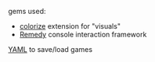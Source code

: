 gems used:
- [colorize](https://github.com/fazibear/colorize) extension for "visuals"
- [Remedy](https://github.com/acook/remedy) console interaction framework

[YAML](https://yaml.org/) to save/load games
